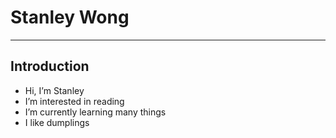 # Stanley Wong
---
## Introduction
- Hi, I’m Stanley
- I’m interested in reading
- I’m currently learning many things
- I like dumplings


<!---
St4nl3y-W0ng/St4nl3y-W0ng is a ✨ special ✨ repository because its `README.md` (this file) appears on your GitHub profile.
You can click the Preview link to take a look at your changes.
--->
